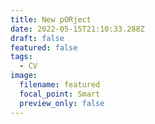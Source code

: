 ```yaml
---
title: New pORject
date: 2022-05-15T21:10:33.288Z
draft: false
featured: false
tags:
  - CV
image:
  filename: featured
  focal_point: Smart
  preview_only: false
---
```


